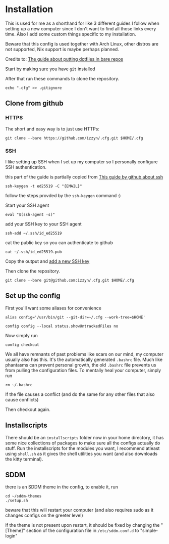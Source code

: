 
# Installation 

This is used for me as a shorthand for like 3 different guides I follow when setting up a new computer since I don't want to find all those links every time.
Also I add some custom things specific to my installation.

Beware that this config is used together with Arch Linux, other distros are not supported, Nix support is maybe perhaps planned.

Credits to: [The guide about putting dotfiles in bare repos](https://www.ackama.com/what-we-think/the-best-way-to-store-your-dotfiles-a-bare-git-repository-explained/)

Start by making sure you have ``git`` installed

After that run these commands to clone the repository.
```
echo ".cfg" >> .gitignore
```
## Clone from github

### HTTPS
The short and easy way is to just use HTTPs:
```
git clone --bare https://github.com/izzyn/.cfg.git $HOME/.cfg
```

### SSH
I like setting up SSH when I set up my computer so I personally configure SSH authentication.

this part of the guide is partially copied from [This guide by github about ssh](https://docs.github.com/en/authentication/connecting-to-github-with-ssh/generating-a-new-ssh-key-and-adding-it-to-the-ssh-agent)

```
ssh-keygen -t ed25519 -C "{EMAIL}"
```
follow the steps provded by the ``ssh-keygen`` command :)


Start your SSH agent 
```
eval "$(ssh-agent -s)"
```

add your SSH key to your SSH agent
```
ssh-add ~/.ssh/id_ed25519
```

cat the public key so you can authenticate to github
```
cat ~/.ssh/id_ed25519.pub
```

Copy the output and [add a new SSH key](https://github.com/settings/keys)

Then clone the repository.
```
git clone --bare git@github.com:izzyn/.cfg.git $HOME/.cfg
```

## Set up the config

First you'll want some aliases for convenience

```
alias config='/usr/bin/git --git-dir=~/.cfg --work-tree=$HOME'
```

```
config config --local status.showUntrackedFiles no
```

Now simply run 
```
config checkout
```

We all have remnants of past problems like scars on our mind, my computer usually also has this. It's the automatically generated ``.bashrc`` file. 
Much like phantasms can prevent personal growth, the old ``.bashrc`` file prevents us from pulling the configuration files. To mentally heal your computer, simply run

```
rm ~/.bashrc
```
If the file causes a conflict (and do the same for any other files that also cause conflicts)

Then checkout again.

## Installscripts
There should be an ``installscripts`` folder now in your home directory, it has some nice collections of packages to make sure all the configs actually do stuff. Run the installscripts for the modules you want, I recommend atleast using ``shell.sh`` as it gives the shell utilities you want (and also downloads the kitty terminal).

## SDDM
there is an SDDM theme in the config, to enable it, run
```
cd ~/sddm-themes
./setup.sh
```
beware that this will restart your computer (and also requires sudo as it changes configs on the greeter level)

If the theme is not present upon restart, it should be fixed by changing the "[Theme]" section of the configuration file in ``/etc/sddm.conf.d`` to "simple-login"

